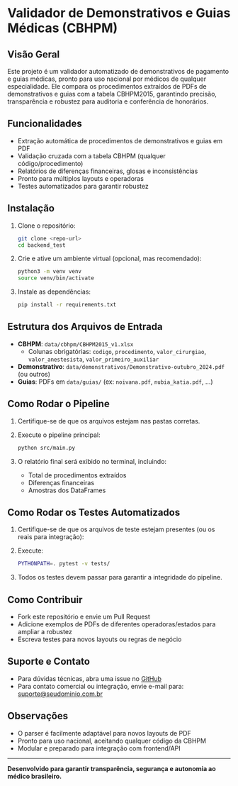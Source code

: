 # Validador de Demonstrativos e Guias Médicas (CBHPM)

## Visão Geral

Este projeto é um validador automatizado de demonstrativos de pagamento e guias médicas, pronto para uso nacional por médicos de qualquer especialidade. Ele compara os procedimentos extraídos de PDFs de demonstrativos e guias com a tabela CBHPM2015, garantindo precisão, transparência e robustez para auditoria e conferência de honorários.

## Funcionalidades

- Extração automática de procedimentos de demonstrativos e guias em PDF
- Validação cruzada com a tabela CBHPM (qualquer código/procedimento)
- Relatórios de diferenças financeiras, glosas e inconsistências
- Pronto para múltiplos layouts e operadoras
- Testes automatizados para garantir robustez

## Instalação

1. Clone o repositório:

   ```bash
   git clone <repo-url>
   cd backend_test
   ```

2. Crie e ative um ambiente virtual (opcional, mas recomendado):

   ```bash
   python3 -m venv venv
   source venv/bin/activate
   ```

3. Instale as dependências:

   ```bash
   pip install -r requirements.txt
   ```

## Estrutura dos Arquivos de Entrada

- **CBHPM**: `data/cbhpm/CBHPM2015_v1.xlsx`
  - Colunas obrigatórias: `codigo`, `procedimento`, `valor_cirurgiao`, `valor_anestesista`, `valor_primeiro_auxiliar`
- **Demonstrativo**: `data/demonstrativos/Demonstrativo-outubro_2024.pdf` (ou outros)
- **Guias**: PDFs em `data/guias/` (ex: `noivana.pdf`, `nubia_katia.pdf`, ...)

## Como Rodar o Pipeline

1. Certifique-se de que os arquivos estejam nas pastas corretas.
2. Execute o pipeline principal:

   ```bash
   python src/main.py
   ```

3. O relatório final será exibido no terminal, incluindo:
   - Total de procedimentos extraídos
   - Diferenças financeiras
   - Amostras dos DataFrames

## Como Rodar os Testes Automatizados

1. Certifique-se de que os arquivos de teste estejam presentes (ou os reais para integração):
2. Execute:

   ```bash
   PYTHONPATH=. pytest -v tests/
   ```

3. Todos os testes devem passar para garantir a integridade do pipeline.

## Como Contribuir

- Fork este repositório e envie um Pull Request
- Adicione exemplos de PDFs de diferentes operadoras/estados para ampliar a robustez
- Escreva testes para novos layouts ou regras de negócio

## Suporte e Contato

- Para dúvidas técnicas, abra uma issue no [GitHub](https://github.com/seudominio/seurepo)
- Para contato comercial ou integração, envie e-mail para: suporte@seudominio.com.br

## Observações

- O parser é facilmente adaptável para novos layouts de PDF
- Pronto para uso nacional, aceitando qualquer código da CBHPM
- Modular e preparado para integração com frontend/API

---

**Desenvolvido para garantir transparência, segurança e autonomia ao médico brasileiro.** 